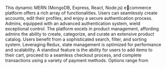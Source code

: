  This dynamic MERN (MongoDB, Express, React, Node.js) ecommerce platform offers a rich array of functionalities. Users can seamlessly create 
accounts, edit their profiles, and enjoy a secure authentication process. Admins, 
equipped with an advanced authentication system, wield exceptional control. The 
platform excels in product management, affording admins the ability to create, 
categorize, and curate an extensive product catalog. Users benefit from a 
sophisticated search, filter, and sorting system. Leveraging Redux, state management 
is optimized for performance and scalability. A standout feature is the ability for 
users to add items to their cart, proceed to a seamless checkout process, and 
complete transactions using a variety of payment methods. Options range from 
